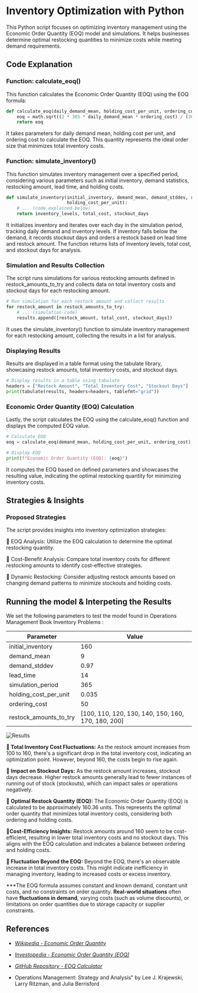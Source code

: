 # Inventory Optimization with Python

This Python script focuses on optimizing inventory management using the Economic Order Quantity (EOQ) model and simulations. It helps businesses determine optimal restocking quantities to minimize costs while meeting demand requirements.


## Code Explanation

### Function: calculate_eoq()

This function calculates the Economic Order Quantity (EOQ) using the EOQ formula:

```python
def calculate_eoq(daily_demand_mean, holding_cost_per_unit, ordering_cost):
    eoq = math.sqrt((2 * 365 * daily_demand_mean * ordering_cost) / (365 * holding_cost_per_unit))
    return eoq
```

It takes parameters for daily demand mean, holding cost per unit, and ordering cost to calculate the EOQ. This quantity represents the ideal order size that minimizes total inventory costs.

### Function: simulate_inventory()

This function simulates inventory management over a specified period, considering various parameters such as initial inventory, demand statistics, restocking amount, lead time, and holding costs.

```python
def simulate_inventory(initial_inventory, demand_mean, demand_stddev, restock_amount, lead_time, simulation_period,
                       holding_cost_per_unit):
    # ... (code explained below)
    return inventory_levels, total_cost, stockout_days
```
It initializes inventory and iterates over each day in the simulation period, tracking daily demand and inventory levels. If inventory falls below the demand, it records stockout days and orders a restock based on lead time and restock amount. The function returns lists of inventory levels, total cost, and stockout days for analysis.

### Simulation and Results Collection

The script runs simulations for various restocking amounts defined in restock_amounts_to_try and collects data on total inventory costs and stockout days for each restocking amount.

```python
# Run simulation for each restock amount and collect results
for restock_amount in restock_amounts_to_try:
    # ... (simulation code)
    results.append([restock_amount, total_cost, stockout_days])
```

It uses the simulate_inventory() function to simulate inventory management for each restocking amount, collecting the results in a list for analysis.

### Displaying Results

Results are displayed in a table format using the tabulate library, showcasing restock amounts, total inventory costs, and stockout days.

```python
# Display results in a table using tabulate
headers = ["Restock Amount", "Total Inventory Cost", "Stockout Days"]
print(tabulate(results, headers=headers, tablefmt="grid"))
```

### Economic Order Quantity (EOQ) Calculation

Lastly, the script calculates the EOQ using the calculate_eoq() function and displays the computed EOQ value.

```python
# Calculate EOQ
eoq = calculate_eoq(demand_mean, holding_cost_per_unit, ordering_cost)

# Display EOQ
print(f"Economic Order Quantity (EOQ): {eoq}")
```

It computes the EOQ based on defined parameters and showcases the resulting value, indicating the optimal restocking quantity for minimizing inventory costs.

## Strategies & Insights

### Proposed Strategies

The script provides insights into inventory optimization strategies:

📍 EOQ Analysis: Utilize the EOQ calculation to determine the optimal restocking quantity.

📍 Cost-Benefit Analysis: Compare total inventory costs for different restocking amounts to identify cost-effective strategies.

📍 Dynamic Restocking: Consider adjusting restock amounts based on changing demand patterns to minimize stockouts and holding costs.

## Running the model & Interpeting the Results

We set the following parameters to test the model found in Operations Management Book Inventory Problems :

| Parameter              | Value        |
|------------------------|--------------|
| initial_inventory      | 160          |
| demand_mean            | 9            |
| demand_stddev          | 0.97         |
| lead_time              | 14           |
| simulation_period      | 365          |
| holding_cost_per_unit  | 0.035        |
| ordering_cost          | 50           |
| restock_amounts_to_try | [100, 110, 120, 130, 140, 150, 160, 170, 180, 200] |


![Results](images/eoq_results.png)

**📍 Total Inventory Cost Fluctuations:** As the restock amount increases from 100 to 160, there's a significant drop in the total inventory cost, indicating an optimization point. However, beyond 160, the costs begin to rise again.

**📍 Impact on Stockout Days:** As the restock amount increases, stockout days decrease. Higher restock amounts generally lead to fewer instances of running out of stock (stockouts), which can impact sales or operations negatively.

**📍 Optimal Restock Quantity (EOQ):** The Economic Order Quantity (EOQ) is calculated to be approximately 160.36 units. This represents the optimal order quantity that minimizes total inventory costs, considering both ordering and holding costs.

**📍Cost-Efficiency Insights:** Restock amounts around 160 seem to be cost-efficient, resulting in lower total inventory costs and no stockout days. This aligns with the EOQ calculation and indicates a balance between ordering and holding costs.

**📍 Fluctuation Beyond the EOQ:** Beyond the EOQ, there's an observable increase in total inventory costs. This might indicate inefficiency in managing inventory, leading to increased costs or excess inventory.

***The EOQ formula assumes constant and known demand, constant unit costs, and no constraints on order quantity. **Real-world situations** often have **fluctuations in demand**, varying costs (such as volume discounts), or limitations on order quantities due to storage capacity or supplier constraints.

## References

- *[Wikipedia - Economic Order Quantity](https://en.wikipedia.org/wiki/Economic_order_quantity)*
  
- *[Investopedia - Economic Order Quantity (EOQ)](https://www.investopedia.com/terms/e/economicorderquantity.asp)*
  
- *[GitHub Repository - EOQ Calculator](https://github.com/exampleuser/eoq-calculator)*

- Operations Management: Strategy and Analysis" by Lee J. Krajewski, Larry Ritzman, and Julia Berrisford


